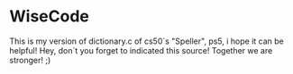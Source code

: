 # WiseCode 
This is my version of dictionary.c of cs50´s "Speller", ps5, i hope it can be helpful! Hey, don´t you forget to indicated this source! Together we are stronger! ;)
